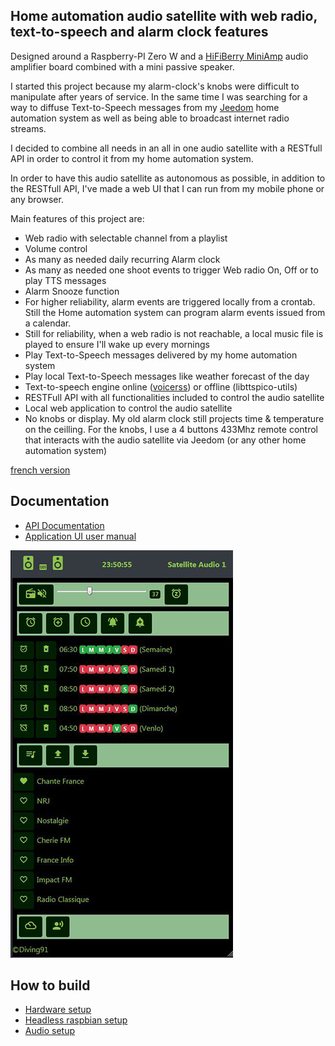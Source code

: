 ## Home automation audio satellite with web radio, text-to-speech and alarm clock features

Designed around a Raspberry-PI Zero W and a [HiFiBerry MiniAmp](https://www.hifiberry.com/shop/boards/miniamp/) audio amplifier board combined with a mini passive speaker.

I started this project because my alarm-clock's knobs were difficult to manipulate after years of service. In the same time I was searching for a way to diffuse Text-to-Speech messages from my [Jeedom](http://jeedom.fr) home automation system as well as being able to broadcast internet radio streams.

I decided to combine all needs in an all in one audio satellite with a RESTfull API in order to control it from my home automation system.

In order to have this audio satellite as autonomous as possible, in addition to the RESTfull API, I've made a web UI that I can run from my mobile phone or any browser.

Main features of this project are:
- Web radio with selectable channel from a playlist
- Volume control
- As many as needed daily recurring Alarm clock 
- As many as needed one shoot events to trigger Web radio On, Off or to play TTS messages
- Alarm Snooze function
- For higher reliability, alarm events are triggered locally from a crontab. Still the Home automation system can program alarm events issued from a calendar. 
- Still for reliability, when a web radio is not reachable, a local music file is played to ensure I'll wake up every mornings
- Play Text-to-Speech messages delivered by my home automation system
- Play local Text-to-Speech messages like weather forecast of the day
- Text-to-speech engine online ([voicerss](http://www.voicerss.org/)) or offline (libttspico-utils)
- RESTFull API with all functionalities included to control the audio satellite
- Local web application to control the audio satellite
- No knobs or display. My old alarm clock still projects time & temperature on the ceilling. For the knobs, I use a 4 buttons 433Mhz remote control that interacts with the audio satellite via Jeedom (or any other home automation system)

[french version](https://github.com/diving91/web-radio/blob/master/fr%20intro.md)

## Documentation

- [API Documentation](https://github.com/diving91/web-radio/blob/master/doc/api.md)
- [Application UI user manual](https://github.com/diving91/web-radio/blob/master/doc/app%20user%20manual.png)

![Apps UI](https://github.com/diving91/web-radio/blob/master/doc/app_sml.jpg)

## How to build
- [Hardware setup](https://github.com/diving91/web-radio/blob/master/doc/Hardware.md)
- [Headless raspbian setup](https://github.com/diving91/web-radio/blob/master/doc/Headless.md)
- [Audio setup](https://github.com/diving91/web-radio/blob/master/doc/audio.md)


